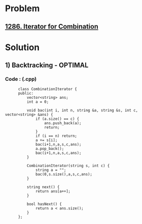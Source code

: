 # Problem

## [1286. Iterator for Combination](https://leetcode.com/problems/iterator-for-combination/)


# Solution 

## 1) Backtracking - OPTIMAL

      
      
      
   ### Code : (.cpp)
    
          class CombinationIterator {
          public:
              vector<string> ans;
              int a = 0;

              void bac(int i, int n, string &a, string &s, int c, vector<string> &ans) {
                  if (a.size() == c) {
                      ans.push_back(a);
                      return;
                  }
                  if (i == n) return;
                  a += s[i];
                  bac(i+1,n,a,s,c,ans);
                  a.pop_back();
                  bac(i+1,n,a,s,c,ans);
              }

              CombinationIterator(string s, int c) {
                  string a = "";
                  bac(0,s.size(),a,s,c,ans);
              }

              string next() {
                  return ans[a++];
              }

              bool hasNext() {
                  return a < ans.size();
              }
          };
            
   
